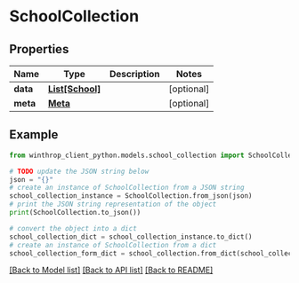 # SchoolCollection


## Properties

Name | Type | Description | Notes
------------ | ------------- | ------------- | -------------
**data** | [**List[School]**](School.md) |  | [optional] 
**meta** | [**Meta**](Meta.md) |  | [optional] 

## Example

```python
from winthrop_client_python.models.school_collection import SchoolCollection

# TODO update the JSON string below
json = "{}"
# create an instance of SchoolCollection from a JSON string
school_collection_instance = SchoolCollection.from_json(json)
# print the JSON string representation of the object
print(SchoolCollection.to_json())

# convert the object into a dict
school_collection_dict = school_collection_instance.to_dict()
# create an instance of SchoolCollection from a dict
school_collection_form_dict = school_collection.from_dict(school_collection_dict)
```
[[Back to Model list]](../README.md#documentation-for-models) [[Back to API list]](../README.md#documentation-for-api-endpoints) [[Back to README]](../README.md)


